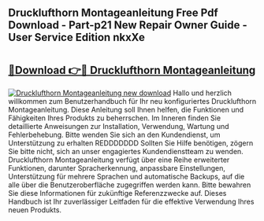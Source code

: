 ## Drucklufthorn Montageanleitung Free Pdf Download - Part-p21 New Repair Owner Guide - User Service Edition nkxXe

# <h2><a href="http://df7atd.blite.top/?on=Drucklufthorn+Montageanleitung">🔗Download 👉🔴 Drucklufthorn Montageanleitung</a></h2>

[![Drucklufthorn Montageanleitung new download](https://i.imgur.com/lujVjoI.png)](http://df7atd.blite.top/?on=Drucklufthorn+Montageanleitung)
Hallo und herzlich willkommen zum Benutzerhandbuch für Ihr neu konfiguriertes Drucklufthorn Montageanleitung. Diese Anleitung soll Ihnen helfen, die Funktionen und Fähigkeiten Ihres Produkts zu beherrschen. Im Inneren finden Sie detaillierte Anweisungen zur Installation, Verwendung, Wartung und Fehlerbehebung. Bitte wenden Sie sich an den Kundendienst, um Unterstützung zu erhalten REDDDDDDD Sollten Sie Hilfe benötigen, zögern Sie bitte nicht, sich an unser engagiertes Kundendienstteam zu wenden. Drucklufthorn Montageanleitung verfügt über eine Reihe erweiterter Funktionen, darunter Spracherkennung, anpassbare Einstellungen, Unterstützung für mehrere Sprachen und automatische Backups, auf die alle über die Benutzeroberfläche zugegriffen werden kann. Bitte bewahren Sie diese Informationen für zukünftige Referenzzwecke auf. Dieses Handbuch ist Ihr zuverlässiger Leitfaden für die effektive Verwendung Ihres neuen Produkts.
